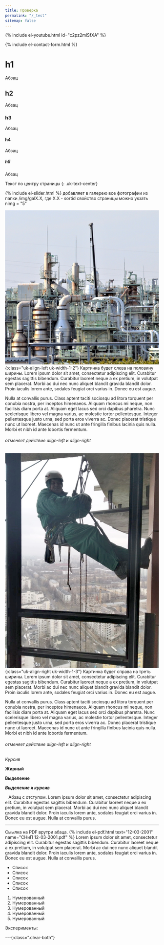 ```yaml
---
title: Проверка
permalink: "/_test"
sitemap: false
---
```


{% include el-youtube.html  id="c2pz2mlSfXA" %}

{% include el-contact-form.html %}


# h1
Абзац
## h2
Абзац
### h3
Абзац
#### h4
Абзац
##### h5
Абзац


Текст по центру страницы
{: .uk-text-center}

{% include el-slider.html  %}  добавляет в галерею все фотографии из папки  /img/galX.X, где X.X - sortid свойство страницы можно укзать nimg = "5"

![](/img/0/0.1.1.jpg){:class="uk-align-left uk-width-1-2"}  Картинка будет слева на половину ширины.
Lorem ipsum dolor sit amet, consectetur adipiscing elit. Curabitur egestas sagittis bibendum. Curabitur laoreet neque a ex pretium, in volutpat sem placerat. Morbi ac dui nec nunc aliquet 
blandit gravida blandit dolor. Proin iaculis lorem ante, sodales feugiat orci varius in. Donec 
eu est augue. 

Nulla at convallis purus. Class aptent taciti sociosqu ad litora torquent per 
conubia nostra, per inceptos himenaeos. Aliquam rhoncus mi neque, non facilisis diam porta at. 
Aliquam eget lacus sed orci dapibus pharetra. Nunc scelerisque libero vel magna varius, ac 
molestie tortor pellentesque. Integer pellentesque justo urna, sed porta eros viverra ac. 
Donec placerat tristique nunc ut laoreet. Maecenas id nunc ut ante fringilla finibus lacinia 
quis nulla. Morbi et nibh id ante lobortis fermentum.

###### отменяет действие align-left и align-right
![](/img/0/0.1.2.00.jpg){:class="uk-align-right uk-width-1-3"} Картинка будет справа на треть ширины.
Lorem ipsum dolor sit amet, consectetur adipiscing elit. Curabitur egestas sagittis bibendum. Curabitur laoreet neque a ex pretium, in volutpat sem placerat. Morbi ac dui nec nunc aliquet 
blandit gravida blandit dolor. Proin iaculis lorem ante, sodales feugiat orci varius in. Donec 
eu est augue. 

Nulla at convallis purus. Class aptent taciti sociosqu ad litora torquent per 
conubia nostra, per inceptos himenaeos. Aliquam rhoncus mi neque, non facilisis diam porta at. 
Aliquam eget lacus sed orci dapibus pharetra. Nunc scelerisque libero vel magna varius, ac 
molestie tortor pellentesque. Integer pellentesque justo urna, sed porta eros viverra ac. 
Donec placerat tristique nunc ut laoreet. Maecenas id nunc ut ante fringilla finibus lacinia 
quis nulla. Morbi et nibh id ante lobortis fermentum.

###### отменяет действие align-left и align-right



*Курсив*

**Жирный**

__Выделение__

___Выделение и курсив___

` ` Абзац с отступом. Lorem ipsum dolor sit amet, consectetur adipiscing elit. Curabitur egestas sagittis bibendum. Curabitur laoreet neque a ex pretium, in volutpat sem placerat. Morbi ac dui nec nunc aliquet blandit gravida blandit dolor. Proin iaculis lorem ante, sodales feugiat orci varius in. Donec eu est augue. Nulla at convallis purus.

---

Сыылка на PDF врутри абаца. {% include el-pdf.html text="12-03-2001" name="СНиП 12-03-2001.pdf" %} Lorem ipsum dolor sit amet, consectetur adipiscing elit. Curabitur egestas sagittis bibendum. Curabitur laoreet neque a ex pretium, in volutpat sem placerat. Morbi ac dui nec nunc aliquet blandit gravida blandit dolor. Proin iaculis lorem ante, sodales feugiat orci varius in. Donec eu est augue. Nulla at convallis purus.

- Список
- Список
- Список
- Список
- Список

1. Нумерованный
1. Нумерованный
1. Нумерованный
1. Нумерованный
1. Нумерованный

Эксперименты:

---{:class=".clear-both"}


